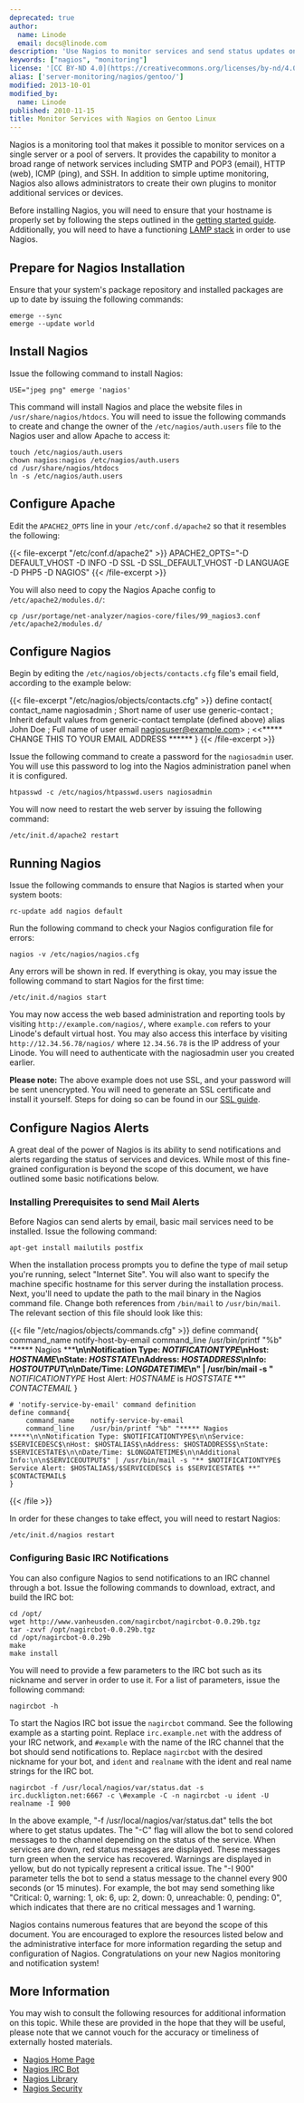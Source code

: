 ```yaml
---
deprecated: true
author:
  name: Linode
  email: docs@linode.com
description: 'Use Nagios to monitor services and send status updates on your Gentoo Linode.'
keywords: ["nagios", "monitoring"]
license: '[CC BY-ND 4.0](https://creativecommons.org/licenses/by-nd/4.0)'
alias: ['server-monitoring/nagios/gentoo/']
modified: 2013-10-01
modified_by:
  name: Linode
published: 2010-11-15
title: Monitor Services with Nagios on Gentoo Linux
---
```




Nagios is a monitoring tool that makes it possible to monitor services on a single server or a pool of servers. It provides the capability to monitor a broad range of network services including SMTP and POP3 (email), HTTP (web), ICMP (ping), and SSH. In addition to simple uptime monitoring, Nagios also allows administrators to create their own plugins to monitor additional services or devices.

Before installing Nagios, you will need to ensure that your hostname is properly set by following the steps outlined in the [getting started guide](/docs/getting-started/). Additionally, you will need to have a functioning [LAMP stack](/docs/lamp-guides/) in order to use Nagios.

Prepare for Nagios Installation
-------------------------------

Ensure that your system's package repository and installed packages are up to date by issuing the following commands:

    emerge --sync
    emerge --update world

Install Nagios
--------------

Issue the following command to install Nagios:

    USE="jpeg png" emerge 'nagios'

This command will install Nagios and place the website files in `/usr/share/nagios/htdocs`. You will need to issue the following commands to create and change the owner of the `/etc/nagios/auth.users` file to the Nagios user and allow Apache to access it:

    touch /etc/nagios/auth.users
    chown nagios:nagios /etc/nagios/auth.users
    cd /usr/share/nagios/htdocs
    ln -s /etc/nagios/auth.users

Configure Apache
----------------

Edit the `APACHE2_OPTS` line in your `/etc/conf.d/apache2` so that it resembles the following:

{{< file-excerpt "/etc/conf.d/apache2" >}}
    APACHE2_OPTS="-D DEFAULT_VHOST -D INFO -D SSL -D SSL_DEFAULT_VHOST -D LANGUAGE -D PHP5 -D NAGIOS"
{{< /file-excerpt >}}


You will also need to copy the Nagios Apache config to `/etc/apache2/modules.d/`:

    cp /usr/portage/net-analyzer/nagios-core/files/99_nagios3.conf /etc/apache2/modules.d/

Configure Nagios
----------------

Begin by editing the `/etc/nagios/objects/contacts.cfg` file's email field, according to the example below:

{{< file-excerpt "/etc/nagios/objects/contacts.cfg" >}}
    define contact{
        contact_name nagiosadmin ; Short name of user use generic-contact
        ; Inherit default values from generic-contact template (defined above)
        alias John Doe ; Full name of user
        email nagiosuser@example.com> ; <<***** CHANGE THIS TO YOUR EMAIL ADDRESS ****** 
    }
{{< /file-excerpt >}}


Issue the following command to create a password for the `nagiosadmin` user. You will use this password to log into the Nagios administration panel when it is configured.

    htpasswd -c /etc/nagios/htpasswd.users nagiosadmin

You will now need to restart the web server by issuing the following command:

    /etc/init.d/apache2 restart

Running Nagios
--------------

Issue the following commands to ensure that Nagios is started when your system boots:

    rc-update add nagios default

Run the following command to check your Nagios configuration file for errors:

    nagios -v /etc/nagios/nagios.cfg 

Any errors will be shown in red. If everything is okay, you may issue the following command to start Nagios for the first time:

    /etc/init.d/nagios start

You may now access the web based administration and reporting tools by visiting `http://example.com/nagios/`, where `example.com` refers to your Linode's default virtual host. You may also access this interface by visiting `http://12.34.56.78/nagios/` where `12.34.56.78` is the IP address of your Linode. You will need to authenticate with the nagiosadmin user you created earlier.

**Please note:** The above example does not use SSL, and your password will be sent unencrypted. You will need to generate an SSL certificate and install it yourself. Steps for doing so can be found in our [SSL guide](/docs/security/ssl/how-to-make-a-selfsigned-ssl-certificate).

Configure Nagios Alerts
-----------------------

A great deal of the power of Nagios is its ability to send notifications and alerts regarding the status of services and devices. While most of this fine-grained configuration is beyond the scope of this document, we have outlined some basic notifications below.

### Installing Prerequisites to send Mail Alerts

Before Nagios can send alerts by email, basic mail services need to be installed. Issue the following command:

    apt-get install mailutils postfix

When the installation process prompts you to define the type of mail setup you're running, select "Internet Site". You will also want to specify the machine specific hostname for this server during the installation process. Next, you'll need to update the path to the mail binary in the Nagios command file. Change both references from `/bin/mail` to `/usr/bin/mail`. The relevant section of this file should look like this:

{{< file "/etc/nagios/objects/commands.cfg" >}}
    define command{
        command_name    notify-host-by-email
        command_line    /usr/bin/printf "%b" "***** Nagios *****\n\nNotification Type: $NOTIFICATIONTYPE$\nHost: $HOSTNAME$\nState: $HOSTSTATE$\nAddress: $HOSTADDRESS$\nInfo: $HOSTOUTPUT$\n\nDate/Time: $LONGDATETIME$\n" | /usr/bin/mail -s "** $NOTIFICATIONTYPE$ Host Alert: $HOSTNAME$ is $HOSTSTATE$ **" $CONTACTEMAIL$
    }

    # 'notify-service-by-email' command definition
    define command{
        command_name    notify-service-by-email
        command_line    /usr/bin/printf "%b" "***** Nagios *****\n\nNotification Type: $NOTIFICATIONTYPE$\n\nService: $SERVICEDESC$\nHost: $HOSTALIAS$\nAddress: $HOSTADDRESS$\nState: $SERVICESTATE$\n\nDate/Time: $LONGDATETIME$\n\nAdditional Info:\n\n$SERVICEOUTPUT$" | /usr/bin/mail -s "** $NOTIFICATIONTYPE$ Service Alert: $HOSTALIAS$/$SERVICEDESC$ is $SERVICESTATE$ **" $CONTACTEMAIL$
    }
{{< /file >}}


In order for these changes to take effect, you will need to restart Nagios:

    /etc/init.d/nagios restart

### Configuring Basic IRC Notifications

You can also configure Nagios to send notifications to an IRC channel through a bot. Issue the following commands to download, extract, and build the IRC bot:

    cd /opt/
    wget http://www.vanheusden.com/nagircbot/nagircbot-0.0.29b.tgz
    tar -zxvf /opt/nagircbot-0.0.29b.tgz
    cd /opt/nagircbot-0.0.29b
    make
    make install

You will need to provide a few parameters to the IRC bot such as its nickname and server in order to use it. For a list of parameters, issue the following command:

    nagircbot -h

To start the Nagios IRC bot issue the `nagircbot` command. See the following example as a starting point. Replace `irc.example.net` with the address of your IRC network, and `#example` with the name of the IRC channel that the bot should send notifications to. Replace `nagircbot` with the desired nickname for your bot, and `ident` and `realname` with the ident and real name strings for the IRC bot.

    nagircbot -f /usr/local/nagios/var/status.dat -s irc.duckligton.net:6667 -c \#example -C -n nagircbot -u ident -U realname -I 900

In the above example, "-f /usr/local/nagios/var/status.dat" tells the bot where to get status updates. The "-C" flag will allow the bot to send colored messages to the channel depending on the status of the service. When services are down, red status messages are displayed. These messages turn green when the service has recovered. Warnings are displayed in yellow, but do not typically represent a critical issue. The "-I 900" parameter tells the bot to send a status message to the channel every 900 seconds (or 15 minutes). For example, the bot may send something like "Critical: 0, warning: 1, ok: 6, up: 2, down: 0, unreachable: 0, pending: 0", which indicates that there are no critical messages and 1 warning.

Nagios contains numerous features that are beyond the scope of this document. You are encouraged to explore the resources listed below and the administrative interface for more information regarding the setup and configuration of Nagios. Congratulations on your new Nagios monitoring and notification system!

More Information
----------------

You may wish to consult the following resources for additional information on this topic. While these are provided in the hope that they will be useful, please note that we cannot vouch for the accuracy or timeliness of externally hosted materials.

- [Nagios Home Page](http://www.nagios.org/)
- [Nagios IRC Bot](http://exchange.nagios.org/directory/Addons/Notifications/IRC/nagircbot/details)
- [Nagios Library](http://library.nagios.com/)
- [Nagios Security](http://nagios.sourceforge.net/docs/3_0/cgisecurity.html)



